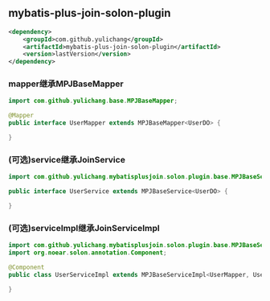 ## mybatis-plus-join-solon-plugin

```xml
<dependency>
    <groupId>com.github.yulichang</groupId>
    <artifactId>mybatis-plus-join-solon-plugin</artifactId>
    <version>lastVersion</version>
</dependency>
```

### mapper继承MPJBaseMapper

```java
import com.github.yulichang.base.MPJBaseMapper;

@Mapper
public interface UserMapper extends MPJBaseMapper<UserDO> {

}
```

### (可选)service继承JoinService

```java
import com.github.yulichang.mybatisplusjoin.solon.plugin.base.MPJBaseService;

public interface UserService extends MPJBaseService<UserDO> {

}
```

### (可选)serviceImpl继承JoinServiceImpl

```java
import com.github.yulichang.mybatisplusjoin.solon.plugin.base.MPJBaseServiceImpl;
import org.noear.solon.annotation.Component;

@Component
public class UserServiceImpl extends MPJBaseServiceImpl<UserMapper, UserDO> implements UserService {

}
```
